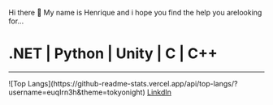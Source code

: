 Hi there 👋
  My name is Henrique and i hope you find the help you arelooking for...

<h1>.NET | Python | Unity | C | C++</h1>

<hr>
  ![Top Langs](https://github-readme-stats.vercel.app/api/top-langs/?username=euqIrn3h&theme=tokyonight)
<a href="https://www.linkedin.com/in/henrique-rodrigues-750951226/">LinkdIn</a>


